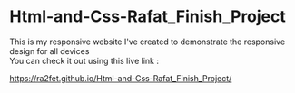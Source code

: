 # Html-and-Css-Rafat_Finish_Project

This is my responsive website I've created to demonstrate the responsive design for all devices<br>
You can check it out using this live link :

https://ra2fet.github.io/Html-and-Css-Rafat_Finish_Project/
